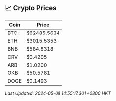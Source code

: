 ## 📈 Crypto Prices

| Coin | Price |
| ---- | ----- |
| BTC | $62485.5634 |
| ETH | $3015.5353 |
| BNB | $584.8318 |
| CRV | $0.4205 |
| ARB | $1.0200 |
| OKB | $50.5781 |
| DOGE | $0.1493 |

_Last Updated: 2024-05-08 14:55:17.301 +0800 HKT_